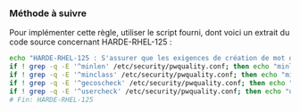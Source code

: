 
### Méthode à suivre

Pour implémenter cette règle, utiliser le script fourni, dont voici un extrait du code source concernant HARDE-RHEL-125 :

``` {.bash .numberLines}
echo "HARDE-RHEL-125 : S'assurer que les exigences de création de mot de passe soient correctes"
if ! grep -q -E '^minlen' /etc/security/pwquality.conf; then echo "minlen = 9" >>/etc/security/pwquality.conf; fi
if ! grep -q -E '^minclass' /etc/security/pwquality.conf; then echo "minclass = 4" >>/etc/security/pwquality.conf; fi
if ! grep -q -E '^gecoscheck' /etc/security/pwquality.conf; then echo "gecoscheck = 1" >>/etc/security/pwquality.conf; fi
if ! grep -q -E '^usercheck' /etc/security/pwquality.conf; then echo "usercheck = 1" >>/etc/security/pwquality.conf; fi
# Fin: HARDE-RHEL-125
```

